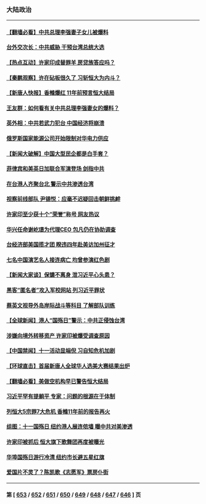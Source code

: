 ### 大陆政治
---
#### [【翻墙必看】中共总理李强妻子女儿被爆料](../../pages/ncid277/n14087039.md) 
#### [台外交次长：中共威胁 干预台湾总统大选](../../pages/ncid277/n14086993.md) 
#### [【热点互动】许家印成替罪羊 房贷族答应吗？](../../pages/ncid277/n14086939.md) 
#### [【秦鹏观察】许在砧板很久了 习斩恒大为内斗？](../../pages/ncid277/n14086872.md) 
#### [【新唐人快报】香橼爆红 11年前预言恒大结局](../../pages/ncid277/n14086814.md) 
#### [王友群：如何看有关中共总理李强妻女的爆料？](../../pages/ncid277/n14086914.md) 
#### [英外相：中共若武力犯台 中国经济将崩溃](../../pages/ncid277/n14086871.md) 
#### [俄罗斯国家能源公司开始限制对华电力供应](../../pages/ncid277/n14086792.md) 
#### [【新闻大破解】中国大型民企都是白手套？](../../pages/ncid277/n14086744.md) 
#### [菲律宾和美英日加联合军演登场 剑指中共](../../pages/ncid277/n14086759.md) 
#### [在台港人齐聚台北 警示中共渗透台湾](../../pages/ncid277/n14086663.md) 
#### [视察前线部队 尹锡悦：应毫不迟疑回击朝鲜挑衅](../../pages/ncid277/n14086747.md) 
#### [许家印至少获十个“荣誉”称号 网友热议](../../pages/ncid277/n14086680.md) 
#### [华兴任命谢屹璟为代理CEO 包凡仍在协助调查](../../pages/ncid277/n14086718.md) 
#### [台经济部美国揽才团 睽违四年赴美访加州征才](../../pages/ncid277/n14086657.md) 
#### [七名中国演艺名人接连病亡 均曾参演红色剧](../../pages/ncid277/n14086695.md) 
#### [【新闻大家谈】保镳不离身 泄习近平心头患？](../../pages/ncid277/n14086659.md) 
#### [黑客“匿名者”攻入军校网站 列习近平罪状](../../pages/ncid277/n14086614.md) 
#### [蔡英文视导外岛岸际战斗等科目 了解部队训练](../../pages/ncid277/n14086556.md) 
#### [【全球新闻】港人“国殇日”警示：中共正侵蚀台湾](../../pages/ncid277/n14086458.md) 
#### [涉嫌向境外转移资产 许家印被爆受调查原因](../../pages/ncid277/n14086489.md) 
#### [【中国禁闻】十一活动显端倪 习自知危机加剧](../../pages/ncid277/n14085444.md) 
#### [【环球直击】首届新唐人全球华人选美大赛结果出炉](../../pages/ncid277/n14085445.md) 
#### [【翻墙必看】美做空机构早已警告恒大结局](../../pages/ncid277/n14086392.md) 
#### [习近平罕有提躺平 专家：问题的根源在于体制](../../pages/ncid277/n14086330.md) 
#### [列恒大5宗罪7大危机 香橼11年前的报告再火](../../pages/ncid277/n14086391.md) 
#### [组图：十一国殇日 纽约港人展连侬墙 曝中共对美渗透](../../pages/ncid277/n14086289.md) 
#### [许家印被抓后 恒大旗下歌舞团再度被曝光](../../pages/ncid277/n14086233.md) 
#### [华埠国殇日游行冷清 纽约市长避五星红旗](../../pages/ncid277/n14086299.md) 
#### [爱国片不灵了？陈凯歌《志愿军》票房仆街](../../pages/ncid277/n14086100.md) 

---
#### 第 [ [653](./653.md) / [652](./652.md) / [651](./651.md) / [650](./650.md) / [649](./649.md) / [648](./648.md) / [647](./647.md) / [646](./646.md) ] 页
